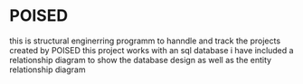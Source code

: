 # POISED
this is structural enginerring programm to hanndle and track the projects created by POISED 
this project works with an sql database
i have included a relationship diagram to show the database design 
as well as the entity relationship diagram
